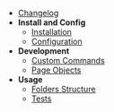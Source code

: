 - [Changelog](/changelog)
- **Install and Config**
    - [Installation](/install_config/installation)
    - [Configuration](/install_config/configuration)
- **Development**
    - [Custom Commands](/development/custom-commands)
    - [Page Objects](/development/page-objects)
- **Usage**
    - [Folders Structure](usage/folders)
    - [Tests](/usage/tests)